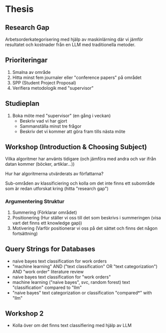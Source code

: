 # Thesis

## Research Gap

Arbetsorderkategorisering med hjälp av maskinlärning där vi jämför resultatet och kostnader från en LLM med traditionella metoder.

## Prioriteringar

1. Smalna av område
2. Hitta minst fem journaler eller "conference papers" på området
3. SPP (Student Project Proposal)
4. Verifiera metodologik med "supervisor"

## Studieplan

1. Boka möte med "supervisor" (en gång i veckan)
   - Beskriv vad vi har gjort
   - Sammanställa minst tre frågor
   - Beskriv det vi kommer att göra fram tills nästa möte

## Workshop (Introduction & Choosing Subject)

Vilka algoritmer har använts tidigare
(och jämföra med andra och var ifrån datan kommer (böcker, artiklar...))

Hur har algoritmerna utvärderats av författarna?

Sub-områden av klassificiering och kolla om det inte finns ett subområde
som är redan utforskat kring (hitta "research gap")

### Argumentering Struktur

1. Summering (Förklarar området)
2. Positionering (Hur ställer vi oss till det som beskrivs i summeringen (visa vart det finns ett knowledge gap))
3. Motivering (Varför positionerar vi oss på det sättet och finns det någon fortsättning)

## Query Strings for Databases

- naive bayes text classification for work orders
- "machine learning" AND ("text classification" OR "text categorization") AND "work order" literature review
- naive bayes text classification for "work orders"
- machine learning ("naive bayes", svc, random forest) text "classification" compared to "llm"
- "naive bayes" text categorization or classification "compared\*" with "llm"

## Workshop 2

- Kolla över om det finns text classifiering med hjälp av LLM
